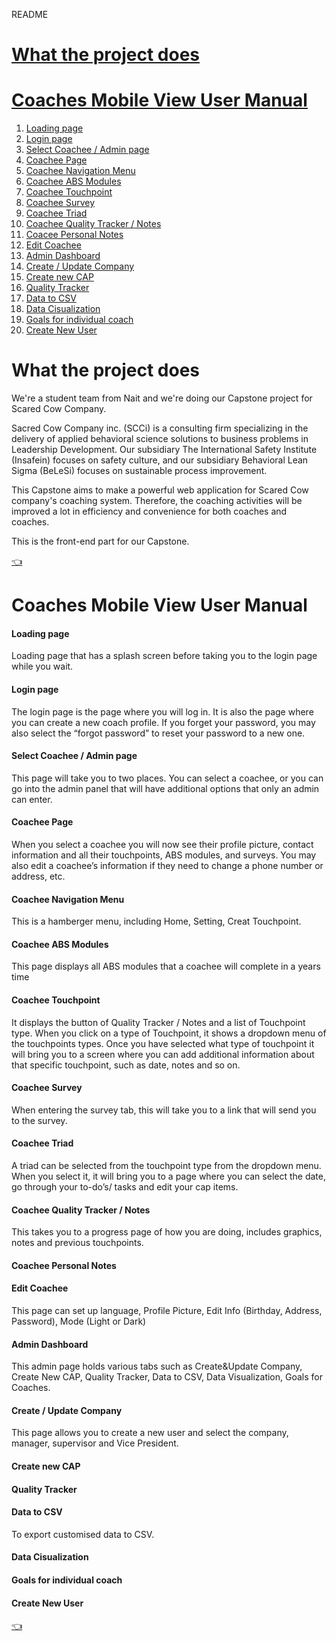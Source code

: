 <span id="readme">README<span>
# [What the project does](#link-a)
# [Coaches Mobile View User Manual](#link-b)
1. [Loading page](#link-1)
1. [Login page](#link-2)
1. [Select Coachee / Admin page](#link-3)
1. [Coachee Page](#link-4)
1. [Coachee Navigation Menu](#link-5)
1. [Coachee ABS Modules](#link-6)
1. [Coachee Touchpoint](#link-7)
1. [Coachee Survey](#link-8)
1. [Coachee Triad](#link-9)
1. [Coachee Quality Tracker / Notes](#link-10)
1. [Coacee Personal Notes](#link-11)
1. [Edit Coachee](#link-12)
1. [Admin Dashboard](#link-13)
1. [Create / Update Company](#link-14)
1. [Create new CAP](#link-15)
1. [Quality Tracker](#link-16)
1. [Data to CSV](#link-17)
1. [Data Cisualization](#link-18)
1. [Goals for individual coach](#link-19)
1. [Create New User](#link-20)



# <span id="link-a"> What the project does </span> 

We're a student team from Nait and we're doing our Capstone project for Scared Cow Company. 

Sacred Cow Company inc. (SCCi) is a consulting firm specializing in the delivery of applied behavioral science solutions to business problems in Leadership Development. Our subsidiary The International Safety Institute (Insafein) focuses on safety culture, and our subsidiary Behavioral Lean Sigma (BeLeSi) focuses on sustainable process improvement.

This Capstone aims to make a powerful web application for Scared Cow company's coaching system. Therefore, the coaching activities will be improved a lot in efficiency and convenience for both coaches and coaches.

This is the front-end part for our Capstone. 

[👈](#readme)


# <span id="link-b"> Coaches Mobile View User Manual </span>

#### <span id="link-1"> Loading page</span>
Loading page that has a splash screen before taking you to the login page while you wait.

#### <span id="link-2"> Login page</span>
The login page is the page where you will log in. It is also the page where you can create a new coach profile. If you forget your password, you may also select the “forgot password” to reset your password to a new one.

#### <span id="link-3">Select Coachee / Admin page</span>
This page will take you to two places. You can select a coachee, or you can go into the admin panel that will have additional options that only an admin can enter. 

#### <span id="link-4">Coachee Page</span>
When you select a coachee you will now see their profile picture, contact information and all their touchpoints, ABS modules, and surveys. You may also edit a coachee’s information if they need to change a phone number or address, etc.

#### <span id="link-5">Coachee Navigation Menu</span>
This is a hamberger menu, including Home, Setting, Creat Touchpoint.

#### <span id="link-6">Coachee ABS Modules</span>
This page displays all ABS modules that a coachee will complete in a years time

#### <span id="link-7">Coachee Touchpoint</span>
It displays the button of Quality Tracker / Notes and a list of Touchpoint type. When you click on a type of Touchpoint, it shows a dropdown menu of the touchpoints types. Once you have selected what type of touchpoint it will bring you to a screen where you can add additional information about that specific touchpoint, such as date, notes and so on.

#### <span id="link-8">Coachee Survey</span>
When entering the survey tab, this will take you to a link that will send you to the survey.

#### <span id="link-9">Coachee Triad</span>
A triad can be selected from the touchpoint type from the dropdown menu. When you select it, it will bring you to a page where you can select the date, go through your to-do’s/ tasks and edit your cap items.

#### <span id="link-10">Coachee Quality Tracker / Notes</span>
This takes you to a progress page of how you are doing, includes graphics, notes and previous touchpoints.

#### <span id="link-11">Coachee Personal Notes</span>

#### <span id="link-12">Edit Coachee</span>
This page can set up language, Profile Picture, Edit Info (Birthday, Address, Password), Mode (Light or Dark)

#### <span id="link-13">Admin Dashboard</span>
This admin page holds various tabs such as Create&Update Company, Create New CAP, Quality Tracker, Data to CSV, Data Visualization, Goals for Coaches.

#### <span id="link-14">Create / Update Company</span>
This page allows you to create a new user and select the company, manager, supervisor and Vice President.

#### <span id="link-15">Create new CAP</span>

#### <span id="link-16">Quality Tracker</span>

#### <span id="link-17">Data to CSV
To export customised data to CSV.

#### <span id="link-18">Data Cisualization</span>

#### <span id="link-19">Goals for individual coach</span>

#### <span id="link-20">Create New User</span>


[👈](#readme)







